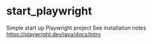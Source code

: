 # start_playwright
Simple start up Playwright project
See installation notes https://playwright.dev/java/docs/intro


